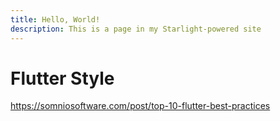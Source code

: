 ```yaml
---
title: Hello, World!
description: This is a page in my Starlight-powered site
---
```


# Flutter Style

<https://somniosoftware.com/post/top-10-flutter-best-practices>
